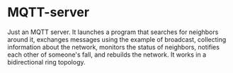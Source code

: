 # MQTT-server

Just an MQTT server. It launches a program that searches for neighbors around it, exchanges messages using the example of broadcast, collecting information about the network, monitors the status of neighbors, notifies each other of someone's fall, and rebuilds the network. It works in a bidirectional ring topology.
